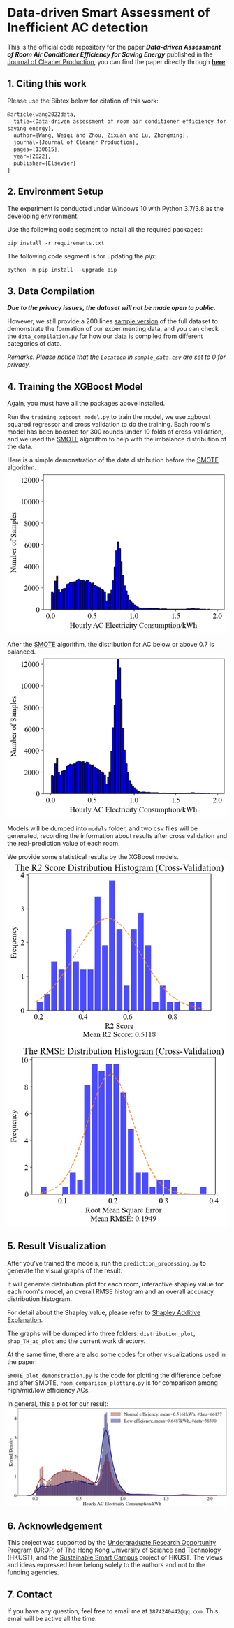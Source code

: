 # Data-driven Smart Assessment of Inefficient AC detection

This is the official code repository for the paper ***Data-driven Assessment of Room Air Conditioner Efficiency for
Saving Energy*** published in
the [Journal of Cleaner Production](https://www.journals.elsevier.com/journal-of-cleaner-production), you can find the
paper directly through **[here](https://doi.org/10.1016/j.jclepro.2022.130615)**.

## 1. Citing this work

Please use the Bibtex below for citation of this work:

```
@article{wang2022data,
  title={Data-driven assessment of room air conditioner efficiency for saving energy},
  author={Wang, Weiqi and Zhou, Zixuan and Lu, Zhongming},
  journal={Journal of Cleaner Production},
  pages={130615},
  year={2022},
  publisher={Elsevier}
}
```

## 2. Environment Setup

The experiment is conducted under Windows 10 with Python 3.7/3.8 as the developing environment.

Use the following code segment to install all the required packages:

```commandline
pip install -r requirements.txt
```

The following code segment is for updating the *pip*:

```commandline
python -m pip install --upgrade pip
```

## 3. Data Compilation

***Due to the privacy issues, the dataset will not be made open to public.***

However, we still provide a 200
lines [sample version](https://github.com/MighTy-Weaver/Inefficient-AC-detection/blob/main/demo/sample_data.csv) of the
full dataset to demonstrate the formation of our experimenting data, and you can check the `data_compilation.py` for how
our data is compiled from different categories of data.

*Remarks: Please notice that the `Location` in `sample_data.csv` are set to 0 for privacy.*

## 4. Training the XGBoost Model

Again, you must have all the packages above installed.

Run the `training_xgboost_model.py` to train the model, we use xgboost squared regressor and cross validation to do the
training. Each room's model has been boosted for 300 rounds under 10 folds of cross-validation, and we used
the [SMOTE](https://doi.org/10.1613/jair.953) algorithm to help with the imbalance distribution of the data.

Here is a simple demonstration of the data distribution before the [SMOTE](https://doi.org/10.1613/jair.953) algorithm.
![SMOTE_before](demo/SMOTE_Before.png)

After the [SMOTE](https://doi.org/10.1613/jair.953) algorithm, the distribution for AC below or above 0.7 is balanced.
![SMOTE_after](demo/SMOTE_After.png)

Models will be dumped into `models` folder, and two csv files will be generated, recording the information about results
after cross validation and the real-prediction value of each room.

We provide some statistical results by the XGBoost models.
![R2 Score Distribution Histogram](demo/R2_Dis.png)
![RMSE Distribution Histogram](demo/RMSE_Dis.png)

## 5. Result Visualization

After you've trained the models, run the `prediction_processing.py` to generate the visual graphs of the result.

It will generate distribution plot for each room, interactive shapley value for each room's model, an overall RMSE
histogram and an overall accuracy distribution histogram.

For detail about the Shapley value, please refer to [Shapley Additive Explanation](https://github.com/slundberg/shap).

The graphs will be dumped into three folders: `distribution_plot`, `shap_TH_ac_plot` and the current work directory.

At the same time, there are also some codes for other visualizations used in the paper:

`SMOTE_plot_demonstration.py` is the code for plotting the difference before and after
SMOTE, `room_comparison_plotting.py` is for comparison among high/mid/low efficiency ACs.

In general, this a plot for our result:
![Room Graph](demo/room_comparison.png)

## 6. Acknowledgement

This project was supported by the [Undergraduate Research Opportunity Program (UROP)](https://urop.ust.hk/) of The Hong
Kong University of Science and Technology (HKUST), and the [Sustainable Smart Campus](https://ssc.hkust.edu.hk/) project
of HKUST. The views and ideas expressed here belong solely to the authors and not to the funding agencies.

## 7. Contact

If you have any question, feel free to email me at `1874240442@qq.com`. This email will be active all the time. 